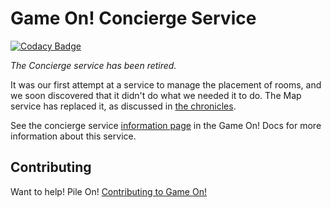# Game On! Concierge Service

[![Codacy Badge](https://api.codacy.com/project/badge/grade/0c29c501ba11477f944e109b85817593)](https://www.codacy.com/app/gameontext/gameon-concierge)

*The Concierge service has been retired.*

It was our first attempt at a service to manage the placement of rooms, and we soon discovered that it didn't do what we needed it to do. The Map service has replaced it, as discussed in [the chronicles](https://gameontext.gitbooks.io/gameon-gitbook/content/chronicles/index.html).

See the concierge service [information page](https://gameontext.gitbooks.io/gameon-gitbook/content/microservices/concierge.html) in the Game On! Docs for more information about this service.

## Contributing

Want to help! Pile On! 
[Contributing to Game On!](https://github.com/gameontext/gameon/blob/master/CONTRIBUTING.md)
